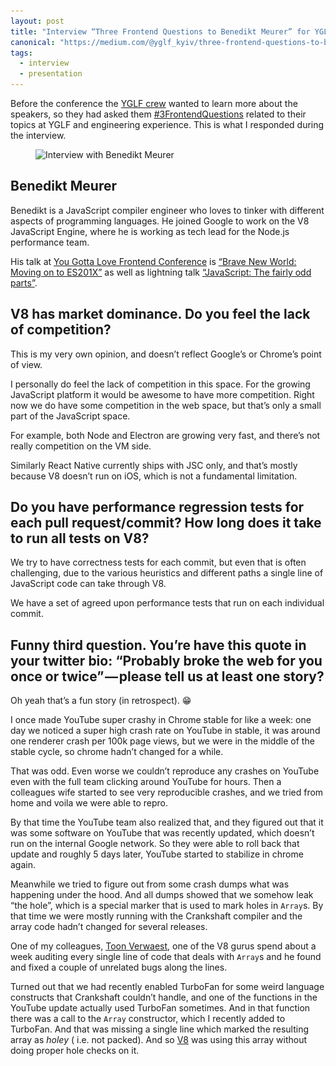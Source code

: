 ```yaml
---
layout: post
title: "Interview “Three Frontend Questions to Benedikt Meurer” for YGLF Kyiv 2018"
canonical: "https://medium.com/@yglf_kyiv/three-frontend-questions-to-benedikt-meurer-52046667ff74"
tags:
  - interview
  - presentation
---
```


Before the conference the [YGLF crew](http://yglf.com.ua) wanted to learn more about the speakers, so they had asked them [#3FrontendQuestions](https://twitter.com/hashtag/3FrontendQuestions) related to their topics at YGLF and engineering experience. This is what I responded during the interview.

<figure>
  <img src="/images/2018/yglf-interview-20180510.jpg"
       srcset="/images/2018/yglf-interview-20180510.jpg, /images/2018/yglf-interview-20180510@2x.jpg 2x"
       title="Interview with Benedikt Meurer"
       alt="Interview with Benedikt Meurer">
</figure>

## Benedikt Meurer

Benedikt is a JavaScript compiler engineer who loves to tinker with different aspects of programming languages. He joined Google to work on the V8 JavaScript Engine, where he is working as tech lead for the Node.js performance team.

His talk at [You Gotta Love Frontend Conference](http://yglf.com.ua) is [“Brave New World: Moving on to ES201X”](http://yglf.com.ua/schedule/#Benedikt-Meurer-25-14-00) as well as lightning talk [“JavaScript: The fairly odd parts”](http://yglf.com.ua/schedule/#Benedikt-Meurer-24-16-30).

## V8 has market dominance. Do you feel the lack of competition?

This is my very own opinion, and doesn’t reflect Google’s or Chrome’s point of view.

I personally do feel the lack of competition in this space. For the growing JavaScript platform it would be awesome to have more competition. Right now we do have some competition in the web space, but that’s only a small part of the JavaScript space.

For example, both Node and Electron are growing very fast, and there’s not really competition on the VM side.

Similarly React Native currently ships with JSC only, and that’s mostly because V8 doesn’t run on iOS, which is not a fundamental limitation.

## Do you have performance regression tests for each pull request/commit? How long does it take to run all tests on V8?

We try to have correctness tests for each commit, but even that is often challenging, due to the various heuristics and different paths a single line of JavaScript code can take through V8.

We have a set of agreed upon performance tests that run on each individual commit.

## Funny third question. You’re have this quote in your twitter bio: “Probably broke the web for you once or twice” — please tell us at least one story?

Oh yeah that’s a fun story (in retrospect). 😁

I once made YouTube super crashy in Chrome stable for like a week: one day we noticed a super high crash rate on YouTube in stable, it was around one renderer crash per 100k page views, but we were in the middle of the stable cycle, so chrome hadn’t changed for a while.

That was odd. Even worse we couldn’t reproduce any crashes on YouTube even with the full team clicking around YouTube for hours. Then a colleagues wife started to see very reproducible crashes, and we tried from home and voila we were able to repro.

By that time the YouTube team also realized that, and they figured out that it was some software on YouTube that was recently updated, which doesn’t run on the internal Google network. So they were able to roll back that update and roughly 5 days later, YouTube started to stabilize in chrome again.

Meanwhile we tried to figure out from some crash dumps what was happening under the hood. And all dumps showed that we somehow leak “the hole”, which is a special marker that is used to mark holes in `Array`s. By that time we were mostly running with the Crankshaft compiler and the array code hadn’t changed for several releases.

One of my colleagues, [Toon Verwaest](https://twitter.com/tverwaes), one of the V8 gurus spend about a week auditing every single line of code that deals with `Array`s and he found and fixed a couple of unrelated bugs along the lines.

Turned out that we had recently enabled TurboFan for some weird language constructs that Crankshaft couldn’t handle, and one of the functions in the YouTube update actually used TurboFan sometimes. And in that function there was a call to the `Array` constructor, which I recently added to TurboFan. And that was missing a single line which marked the resulting array as _holey_ ( i.e. not packed). And so [V8](https://v8.dev) was using this array without doing proper hole checks on it.
